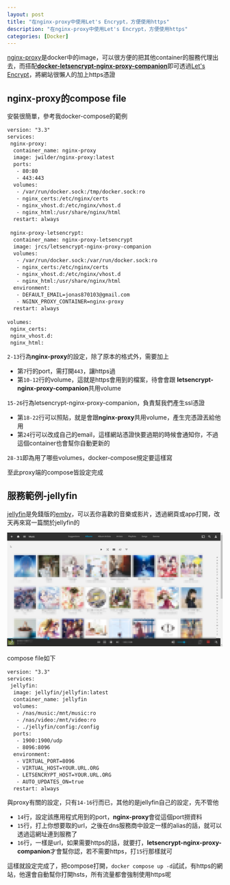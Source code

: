 ```yaml
---
layout: post
title: "在nginx-proxy中使用Let's Encrypt，方便使用https"
description: "在nginx-proxy中使用Let's Encrypt，方便使用https"
categories: [Docker]
---
```


[nginx-proxy](https://github.com/nginx-proxy/nginx-proxy)是docker中的image，可以很方便的把其他container的服務代理出去，而搭配[**docker-letsencrypt-nginx-proxy-companion**](https://github.com/nginx-proxy/docker-letsencrypt-nginx-proxy-companion)即可透過[Let's Encrypt](https://letsencrypt.org/)，將網站很懶人的加上https憑證

<!--more-->

## nginx-proxy的compose file
安裝很簡單，參考我docker-compose的範例

<pre class="language-yml line-numbers"><code>version: "3.3"
services:
 nginx-proxy:
  container_name: nginx-proxy
  image: jwilder/nginx-proxy:latest
  ports:
   - 80:80
   - 443:443
  volumes:
   - /var/run/docker.sock:/tmp/docker.sock:ro
   - nginx_certs:/etc/nginx/certs 
   - nginx_vhost.d:/etc/nginx/vhost.d
   - nginx_html:/usr/share/nginx/html
  restart: always
 
 nginx-proxy-letsencrypt:
  container_name: nginx-proxy-letsencrypt
  image: jrcs/letsencrypt-nginx-proxy-companion
  volumes:
   - /var/run/docker.sock:/var/run/docker.sock:ro
   - nginx_certs:/etc/nginx/certs
   - nginx_vhost.d:/etc/nginx/vhost.d
   - nginx_html:/usr/share/nginx/html
  environment:
   - DEFAULT_EMAIL=jonas870103@gmail.com
   - NGINX_PROXY_CONTAINER=nginx-proxy
  restart: always

volumes:
 nginx_certs:
 nginx_vhost.d:
 nginx_html:</code></pre>

`2-13`行為**nginx-proxy**的設定，除了原本的格式外，需要加上
* 第`7`行的port，需打開`443`，讓https過
* 第`10-12`行的volume，這就是https會用到的檔案，待會會跟 **letsencrypt-nginx-proxy-companion**共用volume

`15-26`行為letsencrypt-nginx-proxy-companion，負責幫我們產生ssl憑證
* 第`18-22`行可以照貼，就是會跟**nginx-proxy**共用volume，產生完憑證丟給他用
* 第`24`行可以改成自己的email，這樣網站憑證快要過期的時候會通知你，不過這個container也會幫你自動更新的

`28-31`即為用了哪些volumes，docker-compose規定要這樣寫

至此proxy端的compose皆設定完成

## 服務範例-jellyfin

[jellyfin](https://jellyfin.org/)是免錢版的[emby](https://emby.media/)，可以丟你喜歡的音樂或影片，透過網頁或app打開，改天再來寫一篇關於jellyfin的

![01](/attachments/2020-07-12-nginx-proxy-letsencrypt-in-docker/01.jpg)

compose file如下
<pre class="language-none line-numbers"><code>version: "3.3"
services:
 jellyfin:
  image: jellyfin/jellyfin:latest
  container_name: jellyfin
  volumes:
   - /nas/music:/mnt/music:ro
   - /nas/video:/mnt/video:ro
   - ./jellyfin/config:/config
  ports:
   - 1900:1900/udp
   - 8096:8096
  environment:
   - VIRTUAL_PORT=8096
   - VIRTUAL_HOST=YOUR.URL.ORG
   - LETSENCRYPT_HOST=YOUR.URL.ORG
   - AUTO_UPDATES_ON=true
  restart: always</code></pre>

與proxy有關的設定，只有`14-16`行而已，其他的是jellyfin自己的設定，先不管他
* `14`行，設定該應用程式用到的port，**nginx-proxy**會從這個port撈資料
* `15`行，打上你想要取的url，之後在dns服務商中設定一樣的alias的話，就可以透過這網址連到服務了
* `16`行，一樣是url，如果需要https的話，就要打，**letsencrypt-nginx-proxy-companion**才會幫你認，若不需要https，打`15`行那樣就可

這樣就設定完成了，把compose打開，`docker compose up -d`試試，有https的網站，他還會自動幫你打開hsts，所有流量都會強制使用https呢